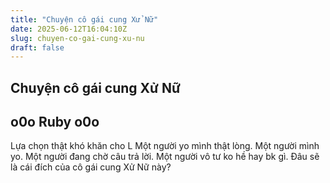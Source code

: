 ```yaml
---
title: "Chuyện cô gái cung Xử Nữ"
date: 2025-06-12T16:04:10Z
slug: chuyen-co-gai-cung-xu-nu
draft: false
---
```


## Chuyện cô gái cung Xử Nữ

## o0o Ruby o0o

Lựa chọn thật khó khăn cho L
Một người yo mình thật lòng.
Một người mình yo.
Một người đang chờ câu trả lời.
Một người vô tư ko hề hay bk gì.
Đâu sẽ là cái đích của cô gái cung Xử Nữ này?
~~~~Nếu thấy hay thì mình sẽ post tiếp~~